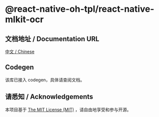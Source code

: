 # @react-native-oh-tpl/react-native-mlkit-ocr

## 文档地址 / Documentation URL 

[中文 / Chinese](https://gitee.com/react-native-oh-library/usage-docs/blob/master/zh-cn/react-native-mlkit-ocr.md)

## Codegen

该库已接入 codegen，具体请查阅文档。

## 请悉知 / Acknowledgements

本项目基于 [The MIT License (MIT)](https://github.com/react-native-oh-library/react-native-mlkit-ocr/blob/sig/LICENSE) ，请自由地享受和参与开源。